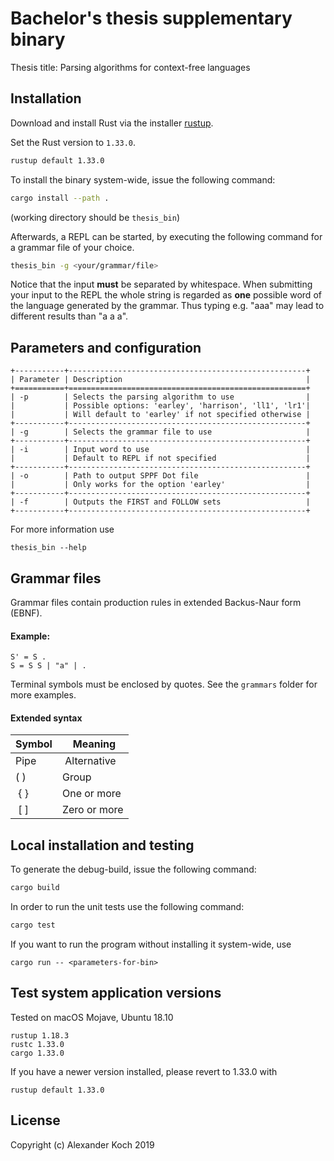 # Bachelor's thesis supplementary binary

Thesis title: Parsing algorithms for context-free languages

## Installation

Download and install Rust via the installer [rustup](https://rustup.rs).

Set the Rust version to `1.33.0`.
```sh
rustup default 1.33.0
```

To install the binary system-wide,
issue the following command:

```sh
cargo install --path .
```

(working directory should be `thesis_bin`)

Afterwards, a REPL can be started, by executing the following command
for a grammar file of your choice.

```sh
thesis_bin -g <your/grammar/file>
```

Notice that the input **must** be separated by whitespace.
When submitting your input to the REPL the whole string is regarded as **one** possible word of the language generated by the grammar.
Thus typing e.g. "aaa" may lead to different results than "a a a".

## Parameters and configuration

```
+-----------+-----------------------------------------------------+
| Parameter | Description                                         |
+===========+=====================================================+
| -p        | Selects the parsing algorithm to use                |
|           | Possible options: 'earley', 'harrison', 'll1', 'lr1'|
|           | Will default to 'earley' if not specified otherwise |
+-----------+-----------------------------------------------------+
| -g        | Selects the grammar file to use                     |
+-----------+-----------------------------------------------------+
| -i        | Input word to use                                   |
|           | Default to REPL if not specified                    |
+-----------+-----------------------------------------------------+
| -o        | Path to output SPPF Dot file                        |
|           | Only works for the option 'earley'                  |
+-----------+-----------------------------------------------------+
| -f        | Outputs the FIRST and FOLLOW sets                   |
+-----------+-----------------------------------------------------+
```

For more information use
```
thesis_bin --help
```

## Grammar files

Grammar files contain production rules in extended Backus-Naur form (EBNF).

#### Example:

```
S' = S .
S = S S | "a" | .
```

Terminal symbols must be enclosed by quotes.
See the `grammars` folder for more examples.

#### Extended syntax

|Symbol | Meaning     |
|-------|-------------|
|Pipe   | Alternative |
| ( )   | Group       |
| { }   | One or more |
| [ ]   | Zero or more|


## Local installation and testing

To generate the debug-build,
issue the following command:

```sh
cargo build
```

In order to run the unit tests
use the following command:

```sh
cargo test
```

If you want to run the program
without installing it system-wide, use
```
cargo run -- <parameters-for-bin>
```

## Test system application versions

Tested on macOS Mojave, Ubuntu 18.10

```
rustup 1.18.3
rustc 1.33.0
cargo 1.33.0
```

If you have a newer version installed,
please revert to 1.33.0 with

`rustup default 1.33.0`

## License

Copyright (c) Alexander Koch 2019
